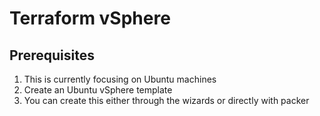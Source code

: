 # Terraform vSphere
## Prerequisites
1. This is currently focusing on Ubuntu machines
2. Create an Ubuntu vSphere template
3. You can create this either through the wizards or directly with packer
